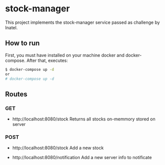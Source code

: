 # stock-manager

This project implements the stock-manager service passed as challenge by Inatel.

## How to run

First, you must have installed on your machine docker and docker-compose. After that, executes:

```sh
$ docker-compose up -d
or
# docker-compose up -d
```

## Routes

### GET
* http://localhost:8080/stock
Returns all stocks on-memmory stored on server

### POST
* http://localhost:8080/stock
Add a new stock

* http://localhost:8080/notification
Add a new server info to notificate
